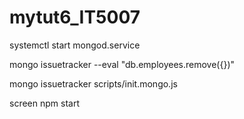 # mytut6_IT5007

systemctl start mongod.service

mongo issuetracker --eval "db.employees.remove({})"

mongo issuetracker scripts/init.mongo.js

screen npm start
